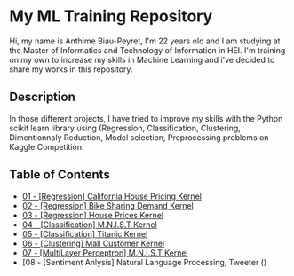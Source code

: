 # My ML Training Repository

Hi, my name is Anthime Biau-Peyret, I'm 22 years old and I am studying at the Master of Informatics and Technology of Information in HEI. I'm training on my own to increase my skills in Machine Learning and i've decided to share my works in this repository.


## Description

In those different projects, I have tried to improve my skills with the Python scikit learn library using (Regression, Classification, Clustering, Dimentionnaly Reduction, Model selection, Preprocessing problems on Kaggle Competition.


## Table of Contents
* [01 - [Regression] California House Pricing Kernel](https://github.com/Anthime-Biau/Training/blob/master/California_House_Pricing_Kernel.ipynb) 
* [02 - [Regression] Bike Sharing Demand Kernel](https://github.com/Anthime-Biau/Training/blob/master/Bike_Sharing_Demand_Kernel.ipynb)
* [03 - [Regression] House Prices Kernel](https://github.com/Anthime-Biau/Training/blob/master/House_Prices_Kernel.ipynb)
* [04 - [Classification] M.N.I.S.T Kernel](https://github.com/Anthime-Biau/Training/blob/master/MNIST_Kernel.ipynb)
* [05 - [Classification] Titanic Kernel](https://github.com/Anthime-Biau/Training/blob/master/Titanic_Kernel_AI.ipynb)
* [06 - [Clustering] Mall Customer Kernel](https://github.com/Anthime-Biau/Training/blob/master/clustering_kernel.ipynb)
* [07 - [MultiLayer Perceptron] M.N.I.S.T Kernel](https://github.com/Anthime-Biau/Training/blob/master/Keras_MNIST_Kernel.ipynb)
* [08 - [Sentiment Anlysis] Natural Language Processing, Tweeter ()

